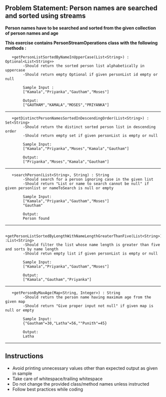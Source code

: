 ## Problem Statement: Person names are searched and sorted using streams

**Person names have to be searched and sorted from the given collection of person names and age**

**This exercise contains PersonStreamOperations class with the following methods :**

       +getPersonListSortedByNameInUpperCase(List<String>) : Optional<List<String>>
            -Should return the sorted person list alphabetically in uppercase
            -Should return empty Optional if given personList id empty or null
            
            Sample Input :
            ["Kamala","Priyanka","Gautham","Moses"]
            
            Output:
            ["GAUTHAM","KAMALA","MOSES","PRIYANKA"]
 -------------------------------------------------------------------------------------------     
       +getDistinctPersonNamesSortedInDescendingOrder(List<String>) : Set<String>
            -Should return the distinct sorted person list in descending order
            -Should return empty set if given personList is empty or null
            
            Sample Input:
            ["Kamala","Priyanka","Moses","Kamala","Gautham"]
            
            Output:
            ["Priyanka","Moses","Kamala","Gautham"]
 -------------------------------------------------------------------------------------------
       +searchPerson(List<String>, String) : String        
            -Should search for a person ignoring case in the given list
            -Should return "List or name to search cannot be null" if given personlist or nameToSearch is null or empty
            
            Sample Input:
            ["Kamala","Priyanka","Gautham","Moses"]
            "Gautham"
            
            Output:
            Person found
 ------------------------------------------------------------------------------------------
       +getPersonListSortedByLengthWithNameLengthGreaterThanFive(List<String>) :List<String>           
            -Should filter the list whose name length is greater than five and sorts by name length
            -Should retun empty list if given personList is empty or null
            
            Sample Input:
            ["Kamala","Priyanka","Gautham","Moses"]
            
            Output:
            ["Kamala","Gautham","Priyanka"]
 ------------------------------------------------------------------------------------------          
       +getPersonByMaxAge(Map<String, Integer>) : String
            -Should return the person name having maximum age from the given map 
            -Should return "Give proper input not null" if given map is null or empty
            
            Sample Input:
            {"Gautham"=30,"Latha"=56,""Punith"=45}
            
            Output:
            Latha
 -------------------------------------------------------------------------------------------        
      
   
## Instructions
- Avoid printing unnecessary values other than expected output as given in sample
- Take care of whitespace/trailing whitespace
- Do not change the provided class/method names unless instructed
- Follow best practices while coding
